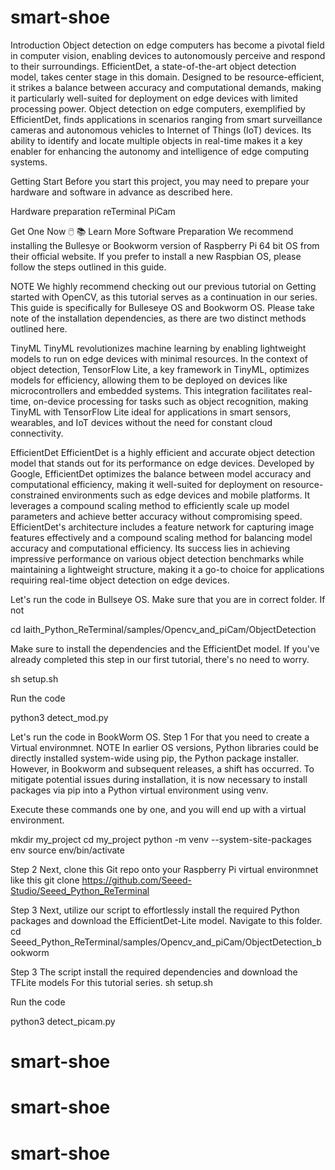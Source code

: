 ﻿# smart-shoe
 Introduction
Object detection on edge computers has become a pivotal field in computer vision, enabling devices to autonomously perceive and respond to their surroundings. EfficientDet, a state-of-the-art object detection model, takes center stage in this domain. Designed to be resource-efficient, it strikes a balance between accuracy and computational demands, making it particularly well-suited for deployment on edge devices with limited processing power. Object detection on edge computers, exemplified by EfficientDet, finds applications in scenarios ranging from smart surveillance cameras and autonomous vehicles to Internet of Things (IoT) devices. Its ability to identify and locate multiple objects in real-time makes it a key enabler for enhancing the autonomy and intelligence of edge computing systems.

Getting Start
Before you start this project, you may need to prepare your hardware and software in advance as described here.

Hardware preparation
reTerminal	PiCam


Get One Now 🖱️
📚 Learn More
Software Preparation
We recommend installing the Bullesye or Bookworm version of Raspberry Pi 64 bit OS from their official website. If you prefer to install a new Raspbian OS, please follow the steps outlined in this guide.

NOTE
We highly recommend checking out our previous tutorial on Getting started with OpenCV, as this tutorial serves as a continuation in our series. This guide is specifically for Bulleseye OS and Bookworm OS. Please take note of the installation dependencies, as there are two distinct methods outlined here.

TinyML
TinyML revolutionizes machine learning by enabling lightweight models to run on edge devices with minimal resources. In the context of object detection, TensorFlow Lite, a key framework in TinyML, optimizes models for efficiency, allowing them to be deployed on devices like microcontrollers and embedded systems. This integration facilitates real-time, on-device processing for tasks such as object recognition, making TinyML with TensorFlow Lite ideal for applications in smart sensors, wearables, and IoT devices without the need for constant cloud connectivity.

EfficientDet
EfficientDet is a highly efficient and accurate object detection model that stands out for its performance on edge devices. Developed by Google, EfficientDet optimizes the balance between model accuracy and computational efficiency, making it well-suited for deployment on resource-constrained environments such as edge devices and mobile platforms. It leverages a compound scaling method to efficiently scale up model parameters and achieve better accuracy without compromising speed. EfficientDet's architecture includes a feature network for capturing image features effectively and a compound scaling method for balancing model accuracy and computational efficiency. Its success lies in achieving impressive performance on various object detection benchmarks while maintaining a lightweight structure, making it a go-to choice for applications requiring real-time object detection on edge devices.

Let's run the code in Bullseye OS.
Make sure that you are in correct folder. If not

cd laith_Python_ReTerminal/samples/Opencv_and_piCam/ObjectDetection

Make sure to install the dependencies and the EfficientDet model. If you've already completed this step in our first tutorial, there's no need to worry.

sh setup.sh

Run the code

python3 detect_mod.py

Let's run the code in BookWorm OS.
Step 1 For that you need to create a Virtual environmnet.
NOTE
In earlier OS versions, Python libraries could be directly installed system-wide using pip, the Python package installer. However, in Bookworm and subsequent releases, a shift has occurred. To mitigate potential issues during installation, it is now necessary to install packages via pip into a Python virtual environment using venv.

Execute these commands one by one, and you will end up with a virtual environment.

mkdir my_project
cd my_project
python -m venv --system-site-packages env
source env/bin/activate

Step 2 Next, clone this Git repo onto your Raspberry Pi virtual environmnet like this
git clone https://github.com/Seeed-Studio/Seeed_Python_ReTerminal

Step 3 Next, utilize our script to effortlessly install the required Python packages and download the EfficientDet-Lite model. Navigate to this folder.
cd Seeed_Python_ReTerminal/samples/Opencv_and_piCam/ObjectDetection_bookworm

Step 3 The script install the required dependencies and download the TFLite models For this tutorial series.
sh setup.sh

Run the code

python3 detect_picam.py

# smart-shoe
# smart-shoe
# smart-shoe
